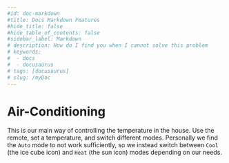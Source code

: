 ```yaml
---
#id: doc-markdown
#title: Docs Markdown Features
#hide_title: false
#hide_table_of_contents: false
#sidebar_label: Markdown
# description: How do I find you when I cannot solve this problem
# keywords:
#  - docs
#  - docusaurus
# tags: [docusaurus]
# slug: /myDoc
---
```


# Air-Conditioning

This is our main way of controlling the temperature in the house. Use the remote, set a temperature, and switch different modes.
Personally we find the `Auto` mode to not work sufficiently, so we instead switch between `Cool` (the ice cube icon) and `Heat` (the sun icon) modes depending on our needs.

